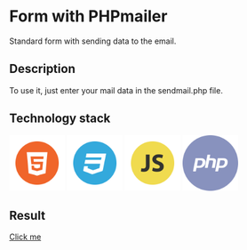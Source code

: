 # Form with PHPmailer

Standard form with sending data to the email.

## Description

To use it, just enter your mail data in the sendmail.php file.

## Technology stack
<p>
<img src="assets/img/HTML.png" alt="HTML" width="100rem"/>
<img src="assets/img/CSS.png" alt="CSS" width="100rem"/>
<img src="assets/img/JS.png" alt="JS" width="100rem"/>
<img src="assets/img/PHP.png" alt="PHP" width="100rem"/>
</p>

## Result

[Click me](https://annapushka.github.io/form_phpmailer/)